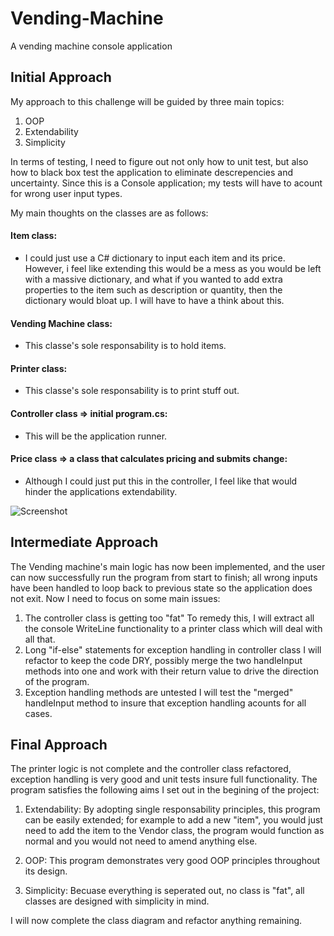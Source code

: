 # Vending-Machine
A vending machine console application

## Initial Approach

My approach to this challenge will be guided by three main topics:

1. OOP
2. Extendability
3. Simplicity

In terms of testing, I need to figure out not only how to unit test, but also how to black box test the application to eliminate descrepencies and uncertainty. Since this is a Console application; my tests will have to acount for wrong user input types.

My main thoughts on the classes are as follows:

#### Item class:

- I could just use a C# dictionary to input each item and its price. However, i feel like extending this would be a mess as you would be left with a massive dictionary, and what if you wanted to add extra properties to the item such as description or quantity, then the dictionary would bloat up. I will have to have a think about this.

#### Vending Machine class:

- This classe's sole responsability is to hold items.

#### Printer class:

- This classe's sole responsability is to print stuff out.

#### Controller class => initial program.cs:

- This will be the application runner.

#### Price class => a class that calculates pricing and submits change:

- Although I could just put this in the controller, I feel like that would hinder the applications extendability.

![Screenshot](https://user-images.githubusercontent.com/25505115/27997536-d359d41e-64f1-11e7-96fc-1005f009868c.jpeg)

## Intermediate Approach

The Vending machine's main logic has now been implemented, and the user can now successfully run the program from start to finish; all wrong inputs have been handled to loop back to previous state so the application does not exit. Now I need to focus on some main issues:

1. The controller class is getting too "fat" 
To remedy this, I will extract all the console WriteLine functionality to a printer class which will deal with all that.
2. Long "if-else" statements for exception handling in controller class
I will refactor to keep the code DRY, possibly merge the two handleInput methods into one and work with their return value to drive the direction of the program.
3. Exception handling methods are untested
I will test the "merged" handleInput method to insure that exception handling acounts for all cases.


## Final Approach

The printer logic is not complete and the controller class refactored, exception handling is very good and unit tests insure full functionality. The program satisfies the following aims I set out in the begining of the project:

1. Extendability: By adopting single responsability principles, this program can be easily extended; for example to add a new "item", you would just need to add the item to the Vendor class, the program would function as normal and you would not need to amend anything else.

2. OOP: This program demonstrates very good OOP principles throughout its design.

3. Simplicity: Becuase everything is seperated out, no class is "fat", all classes are designed with simplicity in mind.

I will now complete the class diagram and refactor anything remaining.
